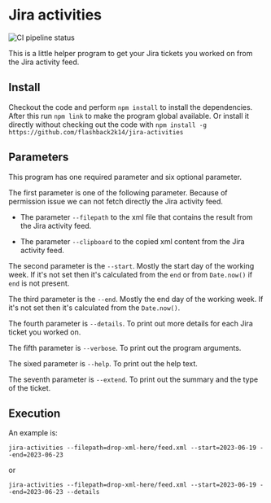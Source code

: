 # Jira activities

![CI pipeline status](https://github.com/flashback2k14/jira-activities/actions/workflows/ci.yml/badge.svg)

This is a little helper program to get your Jira tickets you worked on from the Jira activity feed.

## Install

Checkout the code and perform `npm install` to install the dependencies. After this run
`npm link` to make the program global available. Or install it directly without checking out the code with `npm install -g https://github.com/flashback2k14/jira-activities`

## Parameters

This program has one required parameter and six optional parameter.

The first parameter is one of the following parameter. Because of permission issue we can not fetch directly the Jira activity feed.

- The parameter `--filepath` to the xml file that contains the result from the Jira activity feed.

- The parameter `--clipboard` to the copied xml content from the Jira activity feed.

The second parameter is the `--start`. Mostly the start day of the working week. If it's not set then it's calculated from the `end` or from `Date.now()` if `end` is not present.

The third parameter is the `--end`. Mostly the end day of the working week. If it's not set then it's calculated from the `Date.now()`.

The fourth parameter is `--details`. To print out more details for each Jira ticket you worked on.

The fifth parameter is `--verbose`. To print out the program arguments.

The sixed parameter is `--help`. To print out the help text.

The seventh parameter is `--extend`. To print out the summary and the type of the ticket.

## Execution

An example is:

```shell
jira-activities --filepath=drop-xml-here/feed.xml --start=2023-06-19 --end=2023-06-23
```

or

```shell
jira-activities --filepath=drop-xml-here/feed.xml --start=2023-06-19 --end=2023-06-23 --details
```
